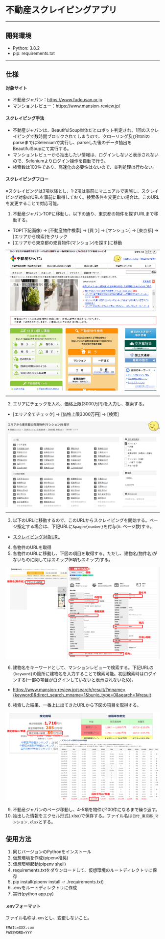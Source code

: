 # 不動産スクレイピングアプリ

<hr>

## 開発環境
- Python: 3.8.2
- pip: requirements.txt

<hr>

## 仕様

#### 対象サイト

- 不動産ジャパン：https://www.fudousan.or.jp
- マンションレビュー：https://www.mansion-review.jp/

#### スクレイピング手法

- 不動産ジャパンは、BeautifulSoup単体だとロボット判定され、1回のスクレイピングで数時間ブロックされてしまうので、クローリング及びhtmlのparseまではSeleniumで実行し、parseした後のデータ抽出をBeautifulSoupにて実行する。
- マンションレビューから抽出したい情報は、ログインしないと表示されないので、Seleniumよりログイン操作を自動で行う。
- 検索数は100件であり、高速化の必要性はないので、並列処理は行わない。

#### スクレイピングフロー

※スクレイピングは3項以降とし、1-2項は事前にマニュアルで実施し、スクレイピング対象のURLを事前に取得しておく。検索条件を変更たい場合は、このURLを変更することで対応可能。

1. 不動産ジャパンTOPに移動し、以下の通り、東京都の物件を探すURLまで移動する。
- TOP(下記画像) -> [不動産物件検索] -> [買う] -> [マンション] -> [東京都] -> [エリアから検索]をクリック
- [エリアから東京都の売買物件(マンション)を探す]に移動

<img src=./img/不動産ジャパン_TOP.png>

<hr>

2. エリアにチェックを入れ、価格上限(3000万円)を入力し、検索する。
- [エリア全てチェック] -> [価格上限3000万円] -> [検索]

<img src=./img/不動産ジャパン_東京都_エリア検索.png>

<hr>

3. 以下のURLに移動するので、このURLからスクレイピングを開始する。ページ指定する場合は、下記URLに`&page={number}`を付与(n: ページ数)する。

- [スクレイピング対象URL](https://www.fudousan.or.jp/property/buy/13/area/list?m_adr%5B%5D=13101&m_adr%5B%5D=13102&m_adr%5B%5D=13103&m_adr%5B%5D=13104&m_adr%5B%5D=13105&m_adr%5B%5D=13106&m_adr%5B%5D=13107&m_adr%5B%5D=13108&m_adr%5B%5D=13109&m_adr%5B%5D=13110&m_adr%5B%5D=13111&m_adr%5B%5D=13112&m_adr%5B%5D=13113&m_adr%5B%5D=13114&m_adr%5B%5D=13115&m_adr%5B%5D=13116&m_adr%5B%5D=13117&m_adr%5B%5D=13118&m_adr%5B%5D=13119&m_adr%5B%5D=13120&m_adr%5B%5D=13121&m_adr%5B%5D=13122&m_adr%5B%5D=13123&m_adr%5B%5D=13201&m_adr%5B%5D=13202&m_adr%5B%5D=13203&m_adr%5B%5D=13204&m_adr%5B%5D=13205&m_adr%5B%5D=13206&m_adr%5B%5D=13207&m_adr%5B%5D=13208&m_adr%5B%5D=13209&m_adr%5B%5D=13210&m_adr%5B%5D=13211&m_adr%5B%5D=13212&m_adr%5B%5D=13213&m_adr%5B%5D=13214&m_adr%5B%5D=13215&m_adr%5B%5D=13218&m_adr%5B%5D=13219&m_adr%5B%5D=13220&m_adr%5B%5D=13221&m_adr%5B%5D=13222&m_adr%5B%5D=13223&m_adr%5B%5D=13224&m_adr%5B%5D=13225&m_adr%5B%5D=13227&m_adr%5B%5D=13228&m_adr%5B%5D=13229&ptm%5B%5D=0103&price_b_from=&price_b_to=30000000&keyword=&eki_walk=&bus_walk=&exclusive_area_from=&exclusive_area_to=&exclusive_area_from=&exclusive_area_to=&built=)


4. 各物件のURLを取得
5. 各物件のURLに移動し、下図の項目を取得する。ただし、建物名(物件名)がないものに関してはスキップ(6項もスキップ)する。

<img src=./img/不動産ジャパン_抽出情報.png>

6. 建物名をキーワードとして、マンションレビューで検索する。下記URLの`{keyword}`の箇所に建物名を入力することで検索可能。初回検索時はログインする(一部の項目がログインしていないと表示されないため)。
- https://www.mansion-review.jp/search/result/?mname={keyword}&direct_search_mname=1&bunjo_type=0&search=1#result


8. 検索した結果、一番上に出てきたURLから下図の項目を取得する。

<img src=./img/マンションレビュー_抽出情報.png>

9.  不動産ジャパンのページ移動し、4-5項を物件が100件になるまで繰り返す。
10. 抽出した情報をエクセル形式(.xlsx)で保存する。ファイル名は`日付_東京都_マンション.xlsx`とする。


## 使用方法

1. 同じバージョンのPythonをインストール
2. 仮想環境を作成(pipenv推奨)
3. 仮想環境起動(pipenv shell)
4. requirements.txtをダウンロードして、仮想環境のルートディレクトリに保存
5. pip install(pipenv install -r ./requirements.txt)
6. .envをルートディレクトリに作成
7. 実行(python app.py)

#### .envフォーマット

ファイル名称は`.env`とし、変更しないこと。

```
EMAIL=XXX.com
PASSWORD=YYY
```
